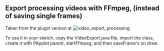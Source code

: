 ## Export processing videos with FFmpeg, (instead of saving single frames)

Taken from the plugin version at ![video_export_processing](https://github.com/hamoid/video_export_processing)

To use it in your sketch, copy the VideoExport.java file, import the class,
create it with PApplet parent, startFfmpeg, and then saveFrame's on draw.
